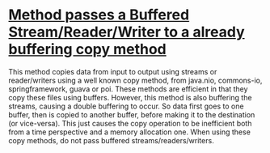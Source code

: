 # [Method passes a Buffered Stream/Reader/Writer to a already buffering copy method](http://fb-contrib.sourceforge.net/bugdescriptions.html#IOI_DOUBLE_BUFFER_COPY)

This method copies data from input to output using streams or reader/writers using a well known copy method, from java.nio, commons-io,
    		springframework, guava or poi. These methods are efficient in that they copy these files using buffers. However, this method is also
    		buffering the streams, causing a double buffering to occur. So data first goes to one buffer, then is copied to another buffer, before
    		making it to the destination (or vice-versa). This just causes the copy operation to be inefficient both from a time perspective and
    		a memory allocation one. When using these copy methods, do not pass buffered streams/readers/writers.